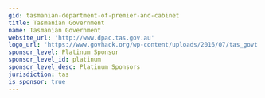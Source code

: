 ```yaml
---
gid: tasmanian-department-of-premier-and-cabinet
title: Tasmanian Government
name: Tasmanian Government
website_url: 'http://www.dpac.tas.gov.au'
logo_url: 'https://www.govhack.org/wp-content/uploads/2016/07/tas_govt.png'
sponsor_level: Platinum Sponsor
sponsor_level_id: platinum
sponsor_level_desc: Platinum Sponsors
jurisdiction: tas
is_sponsor: true
---
```

